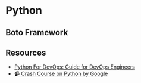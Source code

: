 # Python

## Boto Framework


## Resources
- [Python For DevOps: Guide for DevOps Engineers](https://devopscube.com/python-for-devops/)
- [📹 Crash Course on Python by Google](https://www.coursera.org/learn/python-crash-course)
